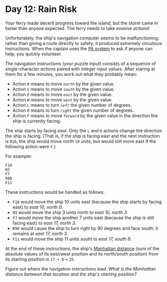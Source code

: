 # Day 12: Rain Risk

Your ferry made decent progress toward the island, but the storm came in faster
than anyone expected. The ferry needs to take *evasive actions*!

Unfortunately, the ship's navigation computer seems to be malfunctioning; rather
than giving a route directly to safety, it produced extremely circuitous
instructions. When the captain uses the [PA
system](https://en.wikipedia.org/wiki/Public_address_system) to ask if anyone
can help, you quickly volunteer.

The navigation instructions (your puzzle input) consists of a sequence of
single-character *actions* paired with integer input *values*. After staring at
them for a few minutes, you work out what they probably mean:

  * Action *`N`* means to move *`north`* by the given value.
  * Action *`S`* means to move *`south`* by the given value.
  * Action *`E`* means to move *`east`* by the given value.
  * Action *`W`* means to move *`west`* by the given value.
  * Action *`L`* means to turn *`left`* the given number of degrees.
  * Action *`R`* means to turn *`right`* the given number of degrees.
  * Action *`F`* means to move *`forward`* by the given value in the direction
    the ship is currently facing.

The ship starts by facing *east*. Only the `L` and `R` actions change the
direction the ship is facing. (That is, if the ship is facing east and the next
instruction is `N10`, the ship would move north `10` units, but would still move
east if the following action were `F`.)

For example:

```
F10
N3
F7
R90
F11
```

These instructions would be handled as follows:

  * `F10` would move the ship 10 units east (because the ship starts by facing
    east) to *east 10, north 0*.
  * `N3` would move the ship 3 units north to *east 10, north 3*.
  * `F7` would move the ship another 7 units east (because the ship is still
    facing east) to *east 17, north 3*.
  * `R90` would cause the ship to turn right by 90 degrees and face south; it
    remains at *east 17, north 3*.
  * `F11` would move the ship 11 units south to *east 17, south 8*.

At the end of these instructions, the ship's [Manhattan
distance](https://en.wikipedia.org/wiki/Manhattan_distance) (sum of the absolute
values of its east/west position and its north/south position) from its starting
position is `17 + 8` = `25`.

Figure out where the navigation instructions lead. *What is the Manhattan
distance between that location and the ship's starting position?*

